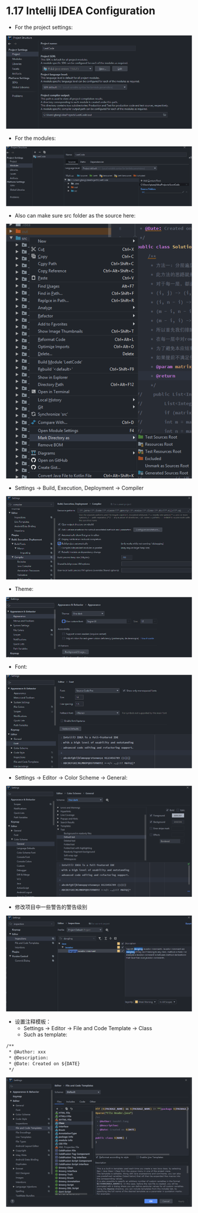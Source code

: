 # 1.17 Intellij IDEA Configuration

* For the project settings:

![](../.gitbook/assets/image%20%2827%29.png)

* For the modules:

![](../.gitbook/assets/image%20%2846%29.png)

* Also can make sure src folder as the source here:

![](../.gitbook/assets/image%20%2821%29.png)

* Settings -&gt; Build, Execution, Deployment -&gt; Compiler

![](../.gitbook/assets/image%20%2845%29.png)

* Theme:

![](../.gitbook/assets/image%20%2858%29.png)

* Font:

![](../.gitbook/assets/image%20%2813%29.png)

* Settings -&gt; Editor -&gt; Color Scheme -&gt; General:

![](../.gitbook/assets/image%20%2843%29.png)

* 修改项目中一些警告的警告级别

![](../.gitbook/assets/image%20%2857%29.png)

* 设置注释模板：
  * Settings -&gt; Editor -&gt; File and Code Template -&gt; Class
  * Such as template:

```text
/**
 * @Author: xxx
 * @Description:
 * @Date: Created on ${DATE}
 */
```

![](../.gitbook/assets/image%20%2812%29.png)


